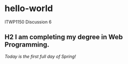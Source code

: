 # hello-world
ITWP1150 Discussion 6

## H2 I am completing my degree in Web Programming.

*Today is the first full day of Spring!*

